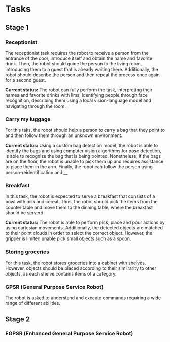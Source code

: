 # Tasks 

## Stage 1
### Receptionist
The receptionist task requires the robot to receive a person from the entrance of the door, introduce itself and obtain the name and favorite drink. Then, the robot should guide the person to the living room, introducing them to a guest that is already waiting there. Additionally, the robot should describe the person and then repeat the process once again for a second guest.

**Current status:**
The robot can fully perform the task, interpreting their names and favorite drinks with llms, identifying people through face recognition, describing them using a local vision-language model and navigating through the room.

### Carry my luggage
For this taks, the robot should help a person to carry a bag that they point to and then follow them through an unknown environment.

**Current status:**
Using a custom bag detection model, the robot is able to identify the bags and using computer vision algorithms for pose detection, is able to recognize the bag that is being pointed. Nonetheless, if the bags are on the floor, the robot is unable to pick them up and requires assistance to place them in the arm. Finally, the robot can follow the person using person-reidentification and __

### Breakfast
In this task, the robot is expected to serve a breakfast that consists of a bowl with milk and cereal. Thus, the robot should pick the items from the counter table and move them to the dinning table, where the breakfast should be serverd.

**Current status:**
The robot is able to perform pick, place and pour actions by using cartesian movements. Additionally, the detected objects are matched to their point clouds in order to select the correct object. However, the gripper is limited unable pick small objects such as a spoon.

### Storing groceries 
For this task, the robot stores groceries into a cabinet with shelves. However, objects should be placed according to their similrarity to other objects, as each shelve contains items of a category.

### GPSR (General Purpose Service Robot)
The robot is asked to understand and execute commands requiring a wide range of different abilities.

## Stage 2

### EGPSR (Enhanced General Purpose Service Robot)
